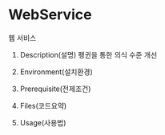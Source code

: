 # WebService

웹 서비스

1. Description(설명)
    펭귄을 통한 의식 수준 개선 

2. Environment(설치환경)

3. Prerequisite(전제조건)

4. Files(코드요약)

5. Usage(사용법)